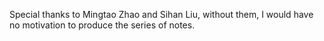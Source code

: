 Special thanks to Mingtao Zhao and Sihan Liu, without them, I would have no motivation to produce the series of notes.
